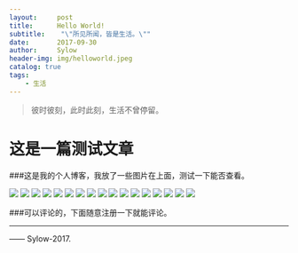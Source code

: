 ```yaml
---
layout:     post
title:      Hello World!
subtitle:    "\"所见所闻，皆是生活。\""
date:       2017-09-30
author:     Sylow
header-img: img/helloworld.jpeg
catalog: true
tags:
    - 生活
---
```


> 彼时彼刻，此时此刻，生活不曾停留。


# 这是一篇测试文章

###这是我的个人博客，我放了一些图片在上面，测试一下能否查看。



![](https://github.com/sylooooow/sylooooow.github.io/blob/master/apic/TIM%E5%9B%BE%E7%89%8720171029150640.jpg)
![](https://github.com/sylooooow/sylooooow.github.io/blob/master/apic/TIM%E5%9B%BE%E7%89%8720171029150650.jpg)
![](https://github.com/sylooooow/sylooooow.github.io/blob/master/apic/TIM%E5%9B%BE%E7%89%8720171029152420.jpg)
![](https://github.com/sylooooow/sylooooow.github.io/blob/master/apic/TIM%E5%9B%BE%E7%89%8720171029152426.jpg)
![](https://github.com/sylooooow/sylooooow.github.io/blob/master/apic/TIM%E5%9B%BE%E7%89%8720171029152432.jpg)
![](https://github.com/sylooooow/sylooooow.github.io/blob/master/apic/TIM%E5%9B%BE%E7%89%8720171109231828.gif)
![](https://github.com/sylooooow/sylooooow.github.io/blob/master/apic/TIM%E5%9B%BE%E7%89%8720171109231851.gif)
![](https://github.com/sylooooow/sylooooow.github.io/blob/master/apic/TIM%E5%9B%BE%E7%89%8720171109231858.gif)
![](https://github.com/sylooooow/sylooooow.github.io/blob/master/apic/TIM%E5%9B%BE%E7%89%8720171109231855.gif)
![](https://github.com/sylooooow/sylooooow.github.io/blob/master/apic/TIM%E5%9B%BE%E7%89%8720171109231901.gif)
![](https://github.com/sylooooow/sylooooow.github.io/blob/master/apic/TIM%E5%9B%BE%E7%89%8720171109231903.gif)
![](https://github.com/sylooooow/sylooooow.github.io/blob/master/apic/TIM%E5%9B%BE%E7%89%8720171109231921.gif)
![](https://github.com/sylooooow/sylooooow.github.io/blob/master/apic/TIM%E5%9B%BE%E7%89%8720171109231924.gif)
![](https://github.com/sylooooow/sylooooow.github.io/blob/master/apic/TIM%E5%9B%BE%E7%89%8720171109231927.gif)
![](https://github.com/sylooooow/sylooooow.github.io/blob/master/apic/TIM%E5%9B%BE%E7%89%8720171109231929.gif)
![](https://github.com/sylooooow/sylooooow.github.io/blob/master/apic/TIM%E5%9B%BE%E7%89%8720171109231945.gif)
![](https://github.com/sylooooow/sylooooow.github.io/blob/master/apic/TIM%E5%9B%BE%E7%89%8720171109232007.gif)




###可以评论的，下面随意注册一下就能评论。

---

—— Sylow-2017.


